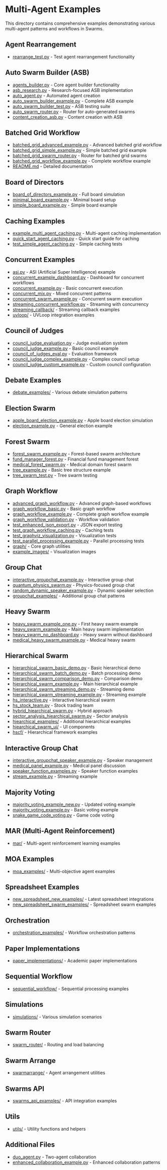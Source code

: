 # Multi-Agent Examples

This directory contains comprehensive examples demonstrating various multi-agent patterns and workflows in Swarms.

## Agent Rearrangement
- [rearrange_test.py](agent_rearrange_examples/rearrange_test.py) - Test agent rearrangement functionality

## Auto Swarm Builder (ASB)
- [agents_builder.py](asb/agents_builder.py) - Core agent builder functionality
- [asb_research.py](asb/asb_research.py) - Research-focused ASB implementation
- [auto_agent.py](asb/auto_agent.py) - Automated agent creation
- [auto_swarm_builder_example.py](asb/auto_swarm_builder_example.py) - Complete ASB example
- [auto_swarm_builder_test.py](asb/auto_swarm_builder_test.py) - ASB testing suite
- [auto_swarm_router.py](asb/auto_swarm_router.py) - Router for auto-generated swarms
- [content_creation_asb.py](asb/content_creation_asb.py) - Content creation with ASB

## Batched Grid Workflow
- [batched_grid_advanced_example.py](batched_grid_workflow/batched_grid_advanced_example.py) - Advanced batched grid workflow
- [batched_grid_simple_example.py](batched_grid_workflow/batched_grid_simple_example.py) - Simple batched grid example
- [batched_grid_swarm_router.py](batched_grid_workflow/batched_grid_swarm_router.py) - Router for batched grid swarms
- [batched_grid_workflow_example.py](batched_grid_workflow/batched_grid_workflow_example.py) - Complete workflow example
- [README.md](batched_grid_workflow/README.md) - Detailed documentation

## Board of Directors
- [board_of_directors_example.py](board_of_directors/board_of_directors_example.py) - Full board simulation
- [minimal_board_example.py](board_of_directors/minimal_board_example.py) - Minimal board setup
- [simple_board_example.py](board_of_directors/simple_board_example.py) - Simple board example

## Caching Examples
- [example_multi_agent_caching.py](caching_examples/example_multi_agent_caching.py) - Multi-agent caching implementation
- [quick_start_agent_caching.py](caching_examples/quick_start_agent_caching.py) - Quick start guide for caching
- [test_simple_agent_caching.py](caching_examples/test_simple_agent_caching.py) - Simple caching tests

## Concurrent Examples
- [asi.py](concurrent_examples/asi.py) - ASI (Artificial Super Intelligence) example
- [concurrent_example_dashboard.py](concurrent_examples/concurrent_example_dashboard.py) - Dashboard for concurrent workflows
- [concurrent_example.py](concurrent_examples/concurrent_example.py) - Basic concurrent execution
- [concurrent_mix.py](concurrent_examples/concurrent_mix.py) - Mixed concurrent patterns
- [concurrent_swarm_example.py](concurrent_examples/concurrent_swarm_example.py) - Concurrent swarm execution
- [streaming_concurrent_workflow.py](concurrent_examples/streaming_concurrent_workflow.py) - Streaming with concurrency
- [streaming_callback/](concurrent_examples/streaming_callback/) - Streaming callback examples
- [uvloop/](concurrent_examples/uvloop/) - UVLoop integration examples

## Council of Judges
- [council_judge_evaluation.py](council/council_judge_evaluation.py) - Judge evaluation system
- [council_judge_example.py](council/council_judge_example.py) - Basic council example
- [council_of_judges_eval.py](council/council_of_judges_eval.py) - Evaluation framework
- [council_judge_complex_example.py](council_of_judges/council_judge_complex_example.py) - Complex council setup
- [council_judge_custom_example.py](council_of_judges/council_judge_custom_example.py) - Custom council configuration

## Debate Examples
- [debate_examples/](debate_examples/) - Various debate simulation patterns

## Election Swarm
- [apple_board_election_example.py](election_swarm_examples/apple_board_election_example.py) - Apple board election simulation
- [election_example.py](election_swarm_examples/election_example.py) - General election example

## Forest Swarm
- [forest_swarm_example.py](forest_swarm_examples/forest_swarm_example.py) - Forest-based swarm architecture
- [fund_manager_forest.py](forest_swarm_examples/fund_manager_forest.py) - Financial fund management forest
- [medical_forest_swarm.py](forest_swarm_examples/medical_forest_swarm.py) - Medical domain forest swarm
- [tree_example.py](forest_swarm_examples/tree_example.py) - Basic tree structure example
- [tree_swarm_test.py](forest_swarm_examples/tree_swarm_test.py) - Tree swarm testing

## Graph Workflow
- [advanced_graph_workflow.py](graphworkflow_examples/advanced_graph_workflow.py) - Advanced graph-based workflows
- [graph_workflow_basic.py](graphworkflow_examples/graph_workflow_basic.py) - Basic graph workflow
- [graph_workflow_example.py](graphworkflow_examples/graph_workflow_example.py) - Complete graph workflow example
- [graph_workflow_validation.py](graphworkflow_examples/graph_workflow_validation.py) - Workflow validation
- [test_enhanced_json_export.py](graphworkflow_examples/test_enhanced_json_export.py) - JSON export testing
- [test_graph_workflow_caching.py](graphworkflow_examples/test_graph_workflow_caching.py) - Caching tests
- [test_graphviz_visualization.py](graphworkflow_examples/test_graphviz_visualization.py) - Visualization tests
- [test_parallel_processing_example.py](graphworkflow_examples/test_parallel_processing_example.py) - Parallel processing tests
- [graph/](graphworkflow_examples/graph/) - Core graph utilities
- [example_images/](graphworkflow_examples/example_images/) - Visualization images

## Group Chat
- [interactive_groupchat_example.py](groupchat/interactive_groupchat_example.py) - Interactive group chat
- [quantum_physics_swarm.py](groupchat/quantum_physics_swarm.py) - Physics-focused group chat
- [random_dynamic_speaker_example.py](groupchat/random_dynamic_speaker_example.py) - Dynamic speaker selection
- [groupchat_examples/](groupchat/groupchat_examples/) - Additional group chat patterns

## Heavy Swarm
- [heavy_swarm_example_one.py](heavy_swarm_examples/heavy_swarm_example_one.py) - First heavy swarm example
- [heavy_swarm_example.py](heavy_swarm_examples/heavy_swarm_example.py) - Main heavy swarm implementation
- [heavy_swarm_no_dashboard.py](heavy_swarm_examples/heavy_swarm_no_dashboard.py) - Heavy swarm without dashboard
- [medical_heavy_swarm_example.py](heavy_swarm_examples/medical_heavy_swarm_example.py) - Medical heavy swarm

## Hierarchical Swarm
- [hierarchical_swarm_basic_demo.py](hiearchical_swarm/hierarchical_swarm_basic_demo.py) - Basic hierarchical demo
- [hierarchical_swarm_batch_demo.py](hiearchical_swarm/hierarchical_swarm_batch_demo.py) - Batch processing demo
- [hierarchical_swarm_comparison_demo.py](hiearchical_swarm/hierarchical_swarm_comparison_demo.py) - Comparison demo
- [hierarchical_swarm_example.py](hiearchical_swarm/hierarchical_swarm_example.py) - Main hierarchical example
- [hierarchical_swarm_streaming_demo.py](hiearchical_swarm/hierarchical_swarm_streaming_demo.py) - Streaming demo
- [hierarchical_swarm_streaming_example.py](hiearchical_swarm/hierarchical_swarm_streaming_example.py) - Streaming example
- [hs_interactive.py](hiearchical_swarm/hs_interactive.py) - Interactive hierarchical swarm
- [hs_stock_team.py](hiearchical_swarm/hs_stock_team.py) - Stock trading team
- [hybrid_hiearchical_swarm.py](hiearchical_swarm/hybrid_hiearchical_swarm.py) - Hybrid approach
- [sector_analysis_hiearchical_swarm.py](hiearchical_swarm/sector_analysis_hiearchical_swarm.py) - Sector analysis
- [hiearchical_examples/](hiearchical_swarm/hiearchical_examples/) - Additional hierarchical examples
- [hiearchical_swarm_ui/](hiearchical_swarm/hiearchical_swarm_ui/) - UI components
- [hscf/](hiearchical_swarm/hscf/) - Hierarchical framework examples

## Interactive Group Chat
- [interactive_groupchat_speaker_example.py](interactive_groupchat_examples/interactive_groupchat_speaker_example.py) - Speaker management
- [medical_panel_example.py](interactive_groupchat_examples/medical_panel_example.py) - Medical panel discussion
- [speaker_function_examples.py](interactive_groupchat_examples/speaker_function_examples.py) - Speaker function examples
- [stream_example.py](interactive_groupchat_examples/stream_example.py) - Streaming example

## Majority Voting
- [majority_voting_example_new.py](majority_voting/majority_voting_example_new.py) - Updated voting example
- [majority_voting_example.py](majority_voting/majority_voting_example.py) - Basic voting example
- [snake_game_code_voting.py](majority_voting/snake_game_code_voting.py) - Game code voting

## MAR (Multi-Agent Reinforcement)
- [mar/](mar/) - Multi-agent reinforcement learning examples

## MOA Examples
- [moa_examples/](moa_examples/) - Multi-objective agent examples

## Spreadsheet Examples
- [new_spreadsheet_new_examples/](new_spreadsheet_new_examples/) - Latest spreadsheet integrations
- [new_spreadsheet_swarm_examples/](new_spreadsheet_swarm_examples/) - Spreadsheet swarm examples

## Orchestration
- [orchestration_examples/](orchestration_examples/) - Workflow orchestration patterns

## Paper Implementations
- [paper_implementations/](paper_implementations/) - Academic paper implementations

## Sequential Workflow
- [sequential_workflow/](sequential_workflow/) - Sequential processing examples

## Simulations
- [simulations/](simulations/) - Various simulation scenarios

## Swarm Router
- [swarm_router/](swarm_router/) - Routing and load balancing

## Swarm Arrange
- [swarmarrange/](swarmarrange/) - Agent arrangement utilities

## Swarms API
- [swarms_api_examples/](swarms_api_examples/) - API integration examples

## Utils
- [utils/](utils/) - Utility functions and helpers

## Additional Files
- [duo_agent.py](duo_agent.py) - Two-agent collaboration
- [enhanced_collaboration_example.py](enhanced_collaboration_example.py) - Enhanced collaboration patterns
